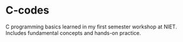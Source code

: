 # C-codes
C programming basics learned in my first semester workshop at NIET. Includes fundamental concepts and hands-on practice.
